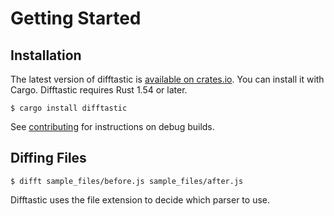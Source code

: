 # Getting Started

## Installation

The latest version of difftastic is [available on
crates.io](https://crates.io/crates/difftastic). You can install it
with Cargo. Difftastic requires Rust 1.54 or later.

```
$ cargo install difftastic
```

See [contributing](./contributing.md) for instructions on debug
builds.

## Diffing Files

```
$ difft sample_files/before.js sample_files/after.js
```

Difftastic uses the file extension to decide which parser to use.
